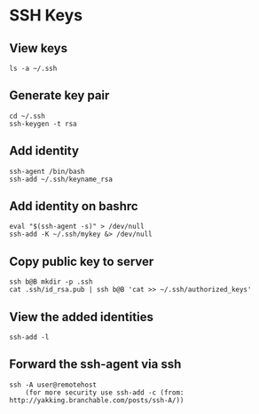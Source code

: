 # SSH Keys

## View keys
	ls -a ~/.ssh

## Generate key pair
```
cd ~/.ssh
ssh-keygen -t rsa
```

## Add identity
```
ssh-agent /bin/bash
ssh-add ~/.ssh/keyname_rsa
```

## Add identity on bashrc
```
eval "$(ssh-agent -s)" > /dev/null
ssh-add -K ~/.ssh/mykey &> /dev/null
```

## Copy public key to server
```
ssh b@B mkdir -p .ssh
cat .ssh/id_rsa.pub | ssh b@B 'cat >> ~/.ssh/authorized_keys'
```

## View the added identities
```
ssh-add -l
```

## Forward the ssh-agent via ssh
	ssh -A user@remotehost
		(for more security use ssh-add -c (from: http://yakking.branchable.com/posts/ssh-A/))
